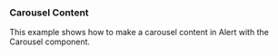 ### Carousel Content

This example shows how to make a carousel content in Alert with the Carousel component.
